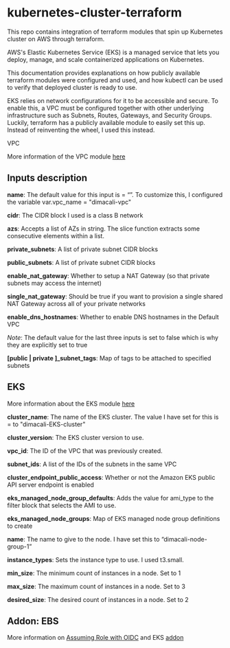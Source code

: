 # kubernetes-cluster-terraform
This repo contains integration of terraform modules that spin up Kubernetes cluster on AWS through terraform.

AWS's Elastic Kubernetes Service (EKS) is a managed service that lets you deploy, manage, and scale containerized applications on Kubernetes. 

This documentation provides explanations on how publicly available terraform modules were configured and used, and how kubectl can be used to verify that deployed cluster is ready to use. 

EKS relies on network configurations for it to be accessible and secure. To enable this, a VPC must be configured together with other underlying infrastructure such as Subnets, Routes, Gateways, and Security Groups. Luckily, terraform has a publicly available module to easily set this up. Instead of reinventing the wheel, I used this instead. 

VPC 

More information of the VPC module [here](https://registry.terraform.io/modules/terraform-aws-modules/vpc/aws/latest "vpc")

## Inputs description ##

**name**:   The default value for this input is = “”. To customize this, I configured the variable var.vpc_name = "dimacali-vpc" 

**cidr**:   The CIDR block I used is a class B network 

**azs**:    Accepts a list of AZs in string. The slice function extracts some consecutive elements within a list. 

**private_subnets**:    A list of private subnet CIDR blocks 

**public_subnets**: A list of private subnet CIDR blocks 

**enable_nat_gateway**: Whether to setup a NAT Gateway (so that private subnets may access the internet) 

**single_nat_gateway**: Should be true if you want to provision a single shared NAT Gateway across all of your private networks 

**enable_dns_hostnames**:   Whether to enable DNS hostnames in the Default VPC 

*Note*:   The default value for the last three inputs is set to false which is why they are explicitly set to true 

**[public | private ]_subnet_tags**:    Map of tags to be attached to specified subnets

## EKS ##
More information about the EKS module [here](https://registry.terraform.io/modules/terraform-aws-modules/eks/aws/latest "eks")

**cluster_name**:   The name of the EKS cluster. The value I have set for this is = to "dimacali-EKS-cluster" 

**cluster_version**:    The EKS cluster version to use. 

**vpc_id**: The ID of the VPC that was previously created. 

**subnet_ids**: A list of the IDs of the subnets in the same VPC 

**cluster_endpoint_public_access**: Whether or not the Amazon EKS public API server endpoint is enabled 

**eks_managed_node_group_defaults**:    Adds the value for ami_type to the filter block that selects the AMI to use. 

**eks_managed_node_groups**:    Map of EKS managed node group definitions to create 

**name**:   The name to give to the node. I have set this to “dimacali-node-group-1” 

**instance_types**: Sets the instance type to use. I used t3.small. 

**min_size**:   The minimum count of instances in a node. Set to 1 

**max_size**:   The maximum count of instances in a node. Set to 3 

**desired_size**:   The desired count of instances in a node. Set to 2 

## Addon: EBS ##

More information on [Assuming Role with OIDC](https://registry.terraform.io/modules/terraform-aws-modules/iam/aws/latest/submodules/iam-assumable-role-with-oidc "module iam") and EKS [addon](https://registry.terraform.io/providers/hashicorp/aws/latest/docs/resources/eks_addon "eks addon")